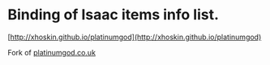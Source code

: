 # Binding of Isaac items info list.

[http://xhoskin.github.io/platinumgod](http://xhoskin.github.io/platinumgod)

Fork of [platinumgod.co.uk](http://platinumgod.co.uk/afterbirth)
